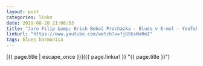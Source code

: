 ```yaml
---
layout: post
categories: links
date: 2019-08-20 21:08:53
title: "Jaro Filip &amp; Erich Boboš Procházka - Blues v E-mol - YouTube"
linkurl: "https://www.youtube.com/watch?v=fjG5GsWaRmI"
tags: blues harmonica
---
```

[{{ page.title | escape_once }}]({{ page.linkurl }} "{{ page.title }}")
